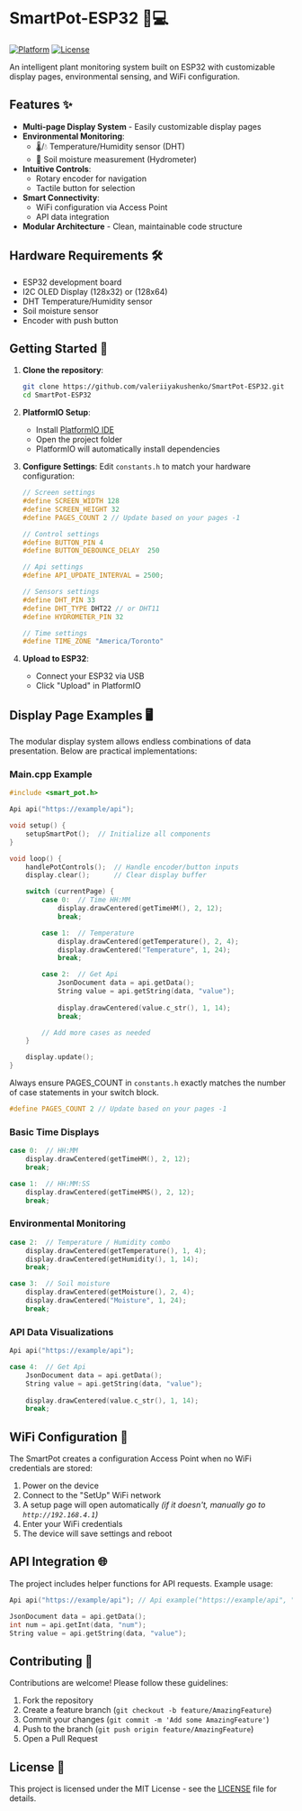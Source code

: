 # SmartPot-ESP32 🌿💻

[![Platform](https://img.shields.io/badge/Platform-ESP32-blue.svg)](https://www.espressif.com/en/products/socs/esp32)
[![License](https://img.shields.io/badge/License-MIT-green.svg)](LICENSE)

An intelligent plant monitoring system built on ESP32 with customizable display pages, environmental sensing, and WiFi configuration.

## Features ✨

- **Multi-page Display System** - Easily customizable display pages
- **Environmental Monitoring**:
  - 🌡️/💧 Temperature/Humidity sensor (DHT)
  - 🌱 Soil moisture measurement (Hydrometer)
- **Intuitive Controls**:
  - Rotary encoder for navigation
  - Tactile button for selection
- **Smart Connectivity**:
  - WiFi configuration via Access Point
  - API data integration
- **Modular Architecture** - Clean, maintainable code structure

## Hardware Requirements 🛠️

- ESP32 development board
- I2C OLED Display (128x32) or (128x64)
- DHT Temperature/Humidity sensor
- Soil moisture sensor
- Encoder with push button

## Getting Started 🚀

1. **Clone the repository**:
   ```bash
   git clone https://github.com/valeriiyakushenko/SmartPot-ESP32.git
   cd SmartPot-ESP32
   ```

2. **PlatformIO Setup**:
   - Install [PlatformIO IDE](https://platformio.org/platformio-ide)
   - Open the project folder
   - PlatformIO will automatically install dependencies

3. **Configure Settings**:
    Edit `constants.h` to match your hardware configuration:
    ```cpp
    // Screen settings
    #define SCREEN_WIDTH 128
    #define SCREEN_HEIGHT 32
    #define PAGES_COUNT 2 // Update based on your pages -1

    // Control settings
    #define BUTTON_PIN 4
    #define BUTTON_DEBOUNCE_DELAY  250

    // Api settings
    #define API_UPDATE_INTERVAL = 2500;

    // Sensors settings
    #define DHT_PIN 33
    #define DHT_TYPE DHT22 // or DHT11
    #define HYDROMETER_PIN 32

    // Time settings
    #define TIME_ZONE "America/Toronto"
    ```

4. **Upload to ESP32**:
   - Connect your ESP32 via USB
   - Click "Upload" in PlatformIO

## Display Page Examples 🖥️

The modular display system allows endless combinations of data presentation. Below are practical implementations:

### Main.cpp Example
```cpp
#include <smart_pot.h>

Api api("https://example/api");

void setup() {
    setupSmartPot();  // Initialize all components
}

void loop() {
    handlePotControls();  // Handle encoder/button inputs
    display.clear();      // Clear display buffer

    switch (currentPage) {
        case 0:  // Time HH:MM
            display.drawCentered(getTimeHM(), 2, 12);
            break;

        case 1:  // Temperature
            display.drawCentered(getTemperature(), 2, 4);
            display.drawCentered("Temperature", 1, 24);
            break;

        case 2:  // Get Api
            JsonDocument data = api.getData();
            String value = api.getString(data, "value");
    
            display.drawCentered(value.c_str(), 1, 14);
            break;

        // Add more cases as needed
    }

	display.update();
}
```

Always ensure PAGES_COUNT in `constants.h` exactly matches the number of case statements in your switch block.
```cpp
#define PAGES_COUNT 2 // Update based on your pages -1
```

### Basic Time Displays
```cpp
case 0:  // HH:MM
    display.drawCentered(getTimeHM(), 2, 12);
    break;

case 1:  // HH:MM:SS 
    display.drawCentered(getTimeHMS(), 2, 12);
    break;
```

### Environmental Monitoring
```cpp
case 2:  // Temperature / Humidity combo
    display.drawCentered(getTemperature(), 1, 4);
    display.drawCentered(getHumidity(), 1, 14);
    break;

case 3:  // Soil moisture
    display.drawCentered(getMoisture(), 2, 4);
    display.drawCentered("Moisture", 1, 24);
    break;
```

### API Data Visualizations
```cpp
Api api("https://example/api");

case 4:  // Get Api
    JsonDocument data = api.getData();
    String value = api.getString(data, "value");
    
    display.drawCentered(value.c_str(), 1, 14);
    break;
```

## WiFi Configuration 📶

The SmartPot creates a configuration Access Point when no WiFi credentials are stored:

1. Power on the device  
2. Connect to the "SetUp" WiFi network
3. A setup page will open automatically *(if it doesn't, manually go to `http://192.168.4.1`)*
4. Enter your WiFi credentials
5. The device will save settings and reboot

## API Integration 🌐

The project includes helper functions for API requests. Example usage:

```cpp
Api api("https://example/api"); // Api example("https://example/api", "login", "password");

JsonDocument data = api.getData();
int num = api.getInt(data, "num");
String value = api.getString(data, "value");
```

## Contributing 🤝

Contributions are welcome! Please follow these guidelines:
1. Fork the repository
2. Create a feature branch (`git checkout -b feature/AmazingFeature`)
3. Commit your changes (`git commit -m 'Add some AmazingFeature'`)
4. Push to the branch (`git push origin feature/AmazingFeature`)
5. Open a Pull Request

## License 📄

This project is licensed under the MIT License - see the [LICENSE](LICENSE) file for details.